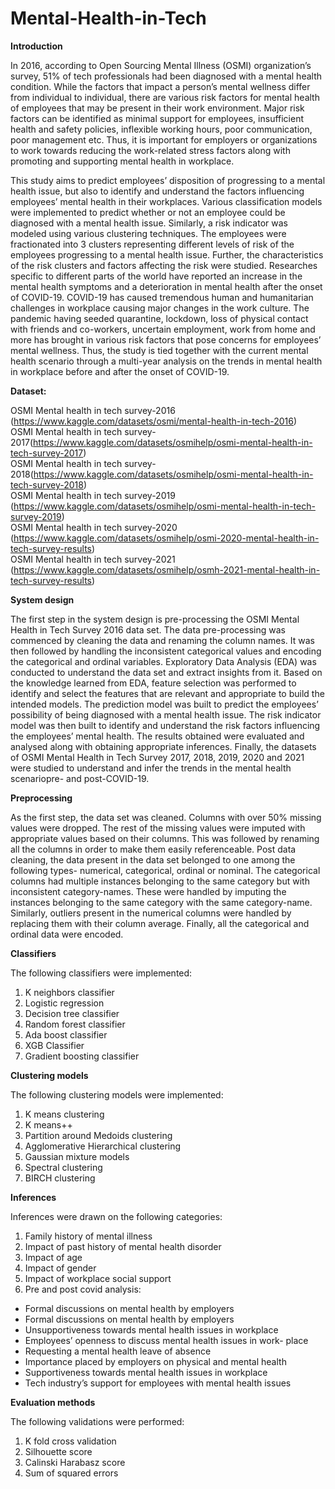 # Mental-Health-in-Tech


**Introduction**

In 2016, according to Open Sourcing Mental Illness (OSMI) organization’s survey, 51% of tech professionals had been diagnosed with a mental health condition. While the factors that impact a person’s mental wellness differ from individual to individual, there are various risk factors for mental health of employees that may be present in their work environment. Major risk factors can be identified as minimal support for employees, insufficient health and safety policies, inflexible working hours, poor communication, poor management etc. Thus, it is important for employers or organizations to work towards reducing the work-related stress factors along with promoting and
supporting mental health in workplace.

This study aims to predict employees’ disposition of progressing to a mental health issue, but also to identify and understand the factors influencing employees’ mental health in their workplaces. Various classification models were implemented to predict whether or not an employee could be diagnosed with a mental health issue. Similarly, a risk indicator was modeled using various clustering techniques. The employees were fractionated into 3 clusters representing different levels of risk of the employees progressing to a mental health issue. Further, the characteristics of the risk clusters and factors
affecting the risk were studied. Researches specific to different parts of the world have reported an increase in the mental health symptoms and a deterioration in mental health after the onset of COVID-19. COVID-19 has caused tremendous human and humanitarian challenges in workplace causing major changes in the work culture. The pandemic having seeded quarantine, lockdown, loss of physical contact with friends and co-workers, uncertain employment, work from home and more has brought in various risk factors that pose concerns for employees’ mental wellness. Thus, the study is tied together with the current mental health scenario through a multi-year analysis on the trends in mental health in workplace before and after the onset of COVID-19.
<br />

**Dataset:** 

OSMI Mental health in tech survey-2016 (https://www.kaggle.com/datasets/osmi/mental-health-in-tech-2016)<br>
OSMI Mental health in tech survey-2017(https://www.kaggle.com/datasets/osmihelp/osmi-mental-health-in-tech-survey-2017)<br>
OSMI Mental health in tech survey-2018(https://www.kaggle.com/datasets/osmihelp/osmi-mental-health-in-tech-survey-2018)<br>
OSMI Mental health in tech survey-2019 (https://www.kaggle.com/datasets/osmihelp/osmi-mental-health-in-tech-survey-2019)<br>
OSMI Mental health in tech survey-2020 (https://www.kaggle.com/datasets/osmihelp/osmi-2020-mental-health-in-tech-survey-results)<br>
OSMI Mental health in tech survey-2021 (https://www.kaggle.com/datasets/osmihelp/osmh-2021-mental-health-in-tech-survey-results)
<br />

**System design**

The first step in the system design is pre-processing the OSMI Mental Health in Tech Survey 2016 data set. The data pre-processing was commenced by cleaning the data and renaming the column names. It was then followed by handling the inconsistent categorical values and encoding the categorical and ordinal variables. Exploratory Data Analysis (EDA) was conducted to understand the data set and extract
insights from it. Based on the knowledge learned from EDA, feature selection was performed to identify and select the features that are relevant and appropriate to build the intended models. The prediction model was built to predict the employees’ possibility of being diagnosed with a mental health issue. The risk indicator model was then built to identify and understand the risk factors influencing the employees’ mental health. The results obtained were evaluated and analysed along with obtaining appropriate inferences. Finally, the datasets of OSMI Mental Health in Tech Survey 2017, 2018, 2019, 2020 and 2021 were studied to understand and infer the trends in the mental health scenariopre- and post-COVID-19.
<br />

**Preprocessing**

 As the first step, the data set was cleaned. Columns with over 50% missing values were dropped. The rest of the missing values were imputed with appropriate values based on their columns. This was followed by renaming all the columns in order to make them easily referenceable. Post data cleaning, the data present in the data set belonged to one among the following types- numerical, categorical, ordinal or nominal. The categorical columns had multiple instances belonging to the same category but with inconsistent category-names. These were handled by imputing the instances belonging to the same category with the same category-name. Similarly, outliers present in the numerical columns were handled by replacing them with their column average. Finally, all the categorical and ordinal data
were encoded.
<br />

**Classifiers**

The following classifiers were implemented:<br/>
1. K neighbors classifier<br/>
2. Logistic regression<br/>
3. Decision tree classifier<br/>
4. Random forest classifier<br/>
5. Ada boost classifier<br/>
6. XGB Classifier<br/>
7. Gradient boosting classifier<br/>

**Clustering models**

The following clustering models were implemented:
1. K means clustering
2. K means++
3. Partition around Medoids clustering
4. Agglomerative Hierarchical clustering
5. Gaussian mixture models
6. Spectral clustering
7. BIRCH clustering

**Inferences**

Inferences were drawn on the following categories:
1. Family history of mental illness
2. Impact of past history of mental health disorder
3. Impact of age
4. Impact of gender
5. Impact of workplace social support
6. Pre and post covid analysis:
  - Formal discussions on mental health by employers
  - Formal discussions on mental health by employers
  - Unsupportiveness towards mental health issues in workplace
  - Employees’ openness to discuss mental health issues in work-
  place
  - Requesting a mental health leave of absence
  - Importance placed by employers on physical and mental health
  - Supportiveness towards mental health issues in workplace
  - Tech industry’s support for employees with mental health issues

**Evaluation methods**

The following validations were performed:
1. K fold cross validation
2. Silhouette score
3. Calinski Harabasz score
4. Sum of squared errors








